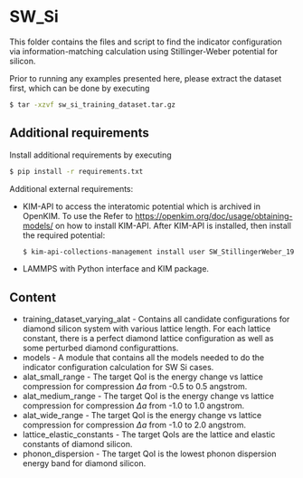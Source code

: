 # SW_Si

This folder contains the files and script to find the indicator configuration via
information-matching calculation using Stillinger-Weber potential for silicon.

Prior to running any examples presented here, please extract the dataset first, which can
be done by executing

``` bash
$ tar -xzvf sw_si_training_dataset.tar.gz
```


## Additional requirements

Install additional requirements by executing

``` bash
$ pip install -r requirements.txt
```

Additional external requirements:
* KIM-API to access the interatomic potential which is archived in OpenKIM. To use the
  Refer to https://openkim.org/doc/usage/obtaining-models/ on how to install KIM-API.
  After KIM-API is installed, then install the required potential:
  ``` bash
  $ kim-api-collections-management install user SW_StillingerWeber_1985_Si__MO_405512056662_006
  ```
* LAMMPS with Python interface and KIM package.


## Content

* training_dataset_varying_alat - Contains all candidate configurations for diamond
  silicon system with various lattice length. For each lattice constant, there is a
  perfect diamond lattice configuration as well as some perturbed diamond configurattions.
* models - A module that contains all the models needed to do the indicator configuration
  calculation for SW Si cases.
* alat_small_range - The target QoI is the energy change vs lattice compression for
  compression $\Delta a$ from -0.5 to 0.5 angstrom.
* alat_medium_range - The target QoI is the energy change vs lattice compression for
  compression $\Delta a$ from -1.0 to 1.0 angstrom.
* alat_wide_range - The target QoI is the energy change vs lattice compression for
  compression $\Delta a$ from -1.0 to 2.0 angstrom.
* lattice_elastic_constants - The target QoIs are the lattice and elastic constants of
  diamond silicon.
* phonon_dispersion - The target QoI is the lowest phonon dispersion energy band for
  diamond silicon.
